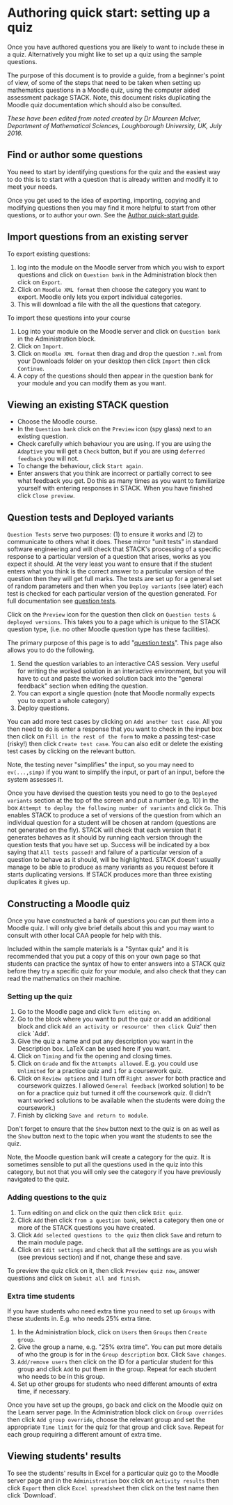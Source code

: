 # Authoring quick start: setting up a quiz

Once you have authored questions you are likely to want to include these in a quiz.  Alternatively you might like to set up a quiz using the sample questions.  

The purpose of this document is to provide a guide, from a beginner's point of view, of some of the steps that need to be taken when setting up mathematics questions in a Moodle quiz, using the computer aided assessment package STACK.  Note, this document risks duplicating the Moodle quiz documentation which should also be consulted.

*These have been edited from noted created by Dr Maureen McIver, Department of Mathematical Sciences, Loughborough University, UK, July 2016.*

## Find or author some questions

You need to start by identifying questions for the quiz and the easiest way to do this is to start with a question that is already written and modify it to meet your needs.  

Once you get used to the idea of exporting, importing, copying and modifying questions then you may find it more helpful to start from other questions, or to author your own. See the [Author quick-start guide](Authoring_quick_start.md).  

## Import questions from an existing server

To export existing questions:

1. log into the module on the Moodle server from which you wish to export questions and click on `Question bank` in the Administration block then click on `Export`.  
2. Click on `Moodle XML format` then choose the category you want to export.  Moodle only lets you export individual categories.
3. This will download a file with the all the questions that category.

To import these questions into your course

1. Log into your module on the Moodle server and click on `Question bank` in the Administration block.
2. Click on `Import`.  
3. Click on `Moodle XML format` then drag and drop the question `?.xml`  from your Downloads folder on your desktop then click `Import` then click `Continue`.  
4. A copy of the questions should then appear in the question bank for your module and you can modify them as you want.

## Viewing an existing STACK question

* Choose the Moodle course.
* In the `Question bank` click on the `Preview` icon (spy glass) next to an existing question.  
* Check carefully which behaviour you are using.  If you are using the `Adaptive` you will get a `Check` button, but if you are using `deferred feedback` you will not.
* To change the behaviour, click `Start again`. 
* Enter answers that you think are incorrect or partially correct to see what feedback you get.  Do this as many times as you want to familiarize yourself with entering responses in STACK.  When you have finished click `Close preview`.

## Question tests and Deployed variants

`Question Tests` serve two purposes: (1) to ensure it works and (2) to communicate to others what it does.  These mirror "unit tests" in standard software engineering and will check that STACK's processing of a specific response to a particular version of a question that arises, works as you expect it should.   At the very least you want to ensure that if the student enters what you think is the correct answer to a particular version of the question then they will get full marks.   The tests are set up for a general set of random parameters and then when you `Deploy variants` (see later) each test is checked for each particular version of the question generated.  For full documentation see [question tests](Testing.md).

Click on the `Preview` icon for the question then click on `Question tests & deployed versions`.  This takes you to a page which is unique to the STACK question type, (i.e. no other Moodle question type has these facilities).

The primary purpose of this page is to add "[question tests](Testing.md)".    This page also allows you to do the following.

1. Send the question variables to an interactive CAS session.  Very useful for writing the worked solution in an interactive environment, but you will have to cut and paste the worked solution back into the "general feedback" section when editing the question.
2. You can export a single question (note that Moodle normally expects you to export a whole category)
3. Deploy questions.

You can add more test cases by clicking on `Add another test case`.  All you then need to do is  enter a response that you want to check in the input box then click on `Fill in the rest of the form` to make a passing test-case (risky!) then click `Create test case`.  You can also edit or delete the existing test cases by clicking on the relevant button.  

Note, the testing never "simplifies" the input, so you may need to `ev(...,simp)` if you want to simplify the input, or part of an input, before the system assesses it.

Once you have devised the question tests you need to go to the `Deployed variants` section at the top of the screen and put a number (e.g. 10) in the box `Attempt to deploy the following number of variants` and click `Go`.  This enables STACK to produce a set of versions of the question from which an individual question for a student will be chosen at random (questions are not generated on the fly).  STACK will check that each version that it generates behaves as it should by running each version through the question tests that you have set up.  Success will be indicated by a box saying that `All tests passed!` and failure of a particular version of a question to behave as it should, will be highlighted.  STACK doesn't usually manage to be able to produce as many variants as you request before it starts duplicating versions.  If STACK produces more than three existing duplicates it gives up.

## Constructing a Moodle quiz

Once you have constructed a bank of questions you can put them into a Moodle quiz.   I will only give brief details about this and you may want to consult with other local CAA people for help with this.  

Included within the sample materials is a "Syntax quiz" and it is recommended that you put a copy of this on your own page so that students can practice the syntax of how to enter answers into a STACK quiz before they try a specific quiz for your module, and also check that they can read the mathematics on their machine.

### Setting up the quiz

1. Go to the Moodle page and click `Turn editing on`.  
2. Go to the block where you want to put the quiz or add an additional block and click `Add an activity or resource' then click `Quiz' then click `Add'.  
3. Give the quiz a name and put any description you want in the Description box.  LaTeX can be used here if you want.  
4. Click on `Timing` and fix the opening and closing times.  
5. Click on `Grade` and fix the `Attempts allowed`.  E.g. you could use `Unlimited` for a practice quiz and `1` for a coursework quiz.  
6. Click on `Review options` and I turn off `Right answer` for both practice and coursework quizzes.  I allowed `General feedback` (worked solution) to be on for a practice quiz but turned it off the coursework quiz. (I didn't want worked solutions to be available when the students were doing the coursework.)  
7. Finish by clicking `Save and return to module`.  

Don't forget to ensure that the `Show` button next to the quiz is on as well as the `Show` button next to the topic when you want the students to see the quiz.

Note, the Moodle question bank will create a category for the quiz.  It is sometimes sensible to put all the questions used in the quiz into this category, but not that you will only see the category if you have previously navigated to the quiz.

### Adding questions to the quiz

1. Turn editing on and click on the quiz then click `Edit quiz`.  
2. Click `Add`  then click `from a question bank`, select a category then one or more of the STACK questions you have created.
3. Click `Add selected questions to the quiz` then click `Save` and return to the main module page.  
4. Click on `Edit settings` and check that all the settings are as you wish (see previous section) and if not, change these and save.  

To preview the quiz click on it, then click `Preview quiz now`, answer questions and click on `Submit all and finish`.

### Extra time students

If you have students who need extra time you need to set up `Groups` with these students in.  E.g. who needs 25% extra time.  

1. In the Administration block, click on `Users` then `Groups` then `Create group`.  
2. Give the group a name, e.g. "25% extra time".  You can put more details of who the group is for in the `Group description` box.  Click `Save changes`. 
3. `Add/remove users` then click on the ID for a particular student for this group and click `Add` to put them in the group.  Repeat for each student who needs to be in this group.  
4. Set up other groups for students who need different amounts of extra time, if necessary.

Once you have set up the groups, go back and click on the Moodle quiz on the Learn server page.  In the Administration block click on `Group overrides` then click `Add group override`, choose the relevant group and set the appropriate `Time limit` for the quiz for that group and click `Save`.  Repeat for each group requiring a different amount of extra time.

## Viewing students' results

To see the students' results in Excel for a particular quiz go to the Moodle server page and in the `Administration` box click on `Activity results` then click `Export` then click `Excel spreadsheet` then click on the test name then click `Download'.  


